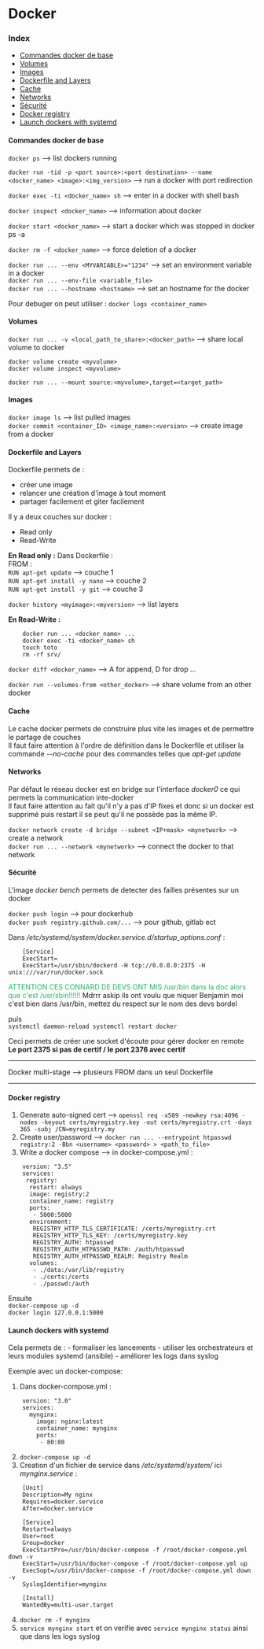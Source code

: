 # Docker    

### Index
- [Commandes docker de base](#commandes-docker-de-base)
- [Volumes](#volumes)
- [Images](#images)
- [Dockerfile and Layers](#dockerfile-and-layers)
- [Cache](#cache)
- [Networks](#networks)
- [Sécurité](#securite)
- [Docker registry](#docker-registry)
- [Launch dockers with systemd](#launch-dockers-with-systemd)

    
#### Commandes docker de base
`docker ps` --> list dockers running<br>
    
`docker run -tid -p <port source>:<port destination> --name <docker_name> <image>:<img_version>` --> run a docker with port redirection<br>
    
`docker exec -ti <docker_name> sh` --> enter in a docker with shell bash<br>
    
`docker inspect <docker_name>` --> information about docker<br>
    
`docker start <docker_name>` --> start a docker which was stopped in docker ps -a<br>
    
`docker rm -f <docker_name>` --> force deletion of a docker<br>
    
`docker run ... --env <MYVARIABLE>="1234"` --> set an environment variable in a docker<br>
`docker run ... --env-file <variable_file>`<br>
`docker run ... --hostname <hostname>` --> set an hostname for the docker<br>

Pour debuger on peut utiliser :
`docker logs <container_name>`<br>    
#### Volumes
`docker run ... -v <local_path_to_share>:<docker_path>` --> share local volume to docker<br>
    
    docker volume create <myvolume>
    docker volume inspect <myvolume>
    
    docker run ... --mount source:<myvolume>,target=<target_path>
    
#### Images
`docker image ls` --> list pulled images<br>
`docker commit <container_ID> <image_name>:<version>` --> create image from a docker<br>

#### Dockerfile and Layers
Dockerfile permets de : <br>
- créer une image<br>
- relancer une création d'image à tout moment<br>
- partager facilement et giter facilement<br>

Il y a deux couches sur docker :<br>
  - Read only<br>
  - Read-Write<br>
  
**En Read only :**
Dans Dockerfile :<br>
    FROM <image>:<version><br>
`RUN apt-get update` --> couche 1<br>
`RUN apt-get install -y nano` --> couche 2<br>
`RUN apt-get install -y git` --> couche 3<br>

`docker history <myimage>:<myversion>`   --> list layers<br>

**En Read-Write :**

```    
    docker run ... <docker_name> ...
    docker exec -ti <docker_name> sh
    touch toto
    rm -rf srv/
```

`docker diff <docker_name>` --> A for append, D for drop ...<br>

`docker run --volumes-from <other_docker>` --> share volume from an other docker<br>

#### Cache 
Le cache docker permets de construire plus vite les images et de permettre le partage de couches<br>
Il faut faire attention à l'ordre de définition dans le Dockerfile et utiliser la commande *--no-cache* pour des commandes telles que *apt-get update*<br>

#### Networks
Par défaut le réseau docker est en bridge sur l'interface *docker0* ce qui permets la communication inte-docker<br>
Il faut faire attention au fait qu'il n'y a pas d'IP fixes et donc si un docker est supprimé puis restart il se peut qu'il ne possède pas la même IP.<br>

`docker network create -d bridge --subnet <IP+mask> <mynetwork>` --> create a network<br>
`docker run ... --network <mynetwork>` --> connect the docker to that network<br>
    
#### Sécurité
L'image *docker bench* permets de detecter des failles présentes sur un docker<br>

`docker push login`  --> pour dockerhub<br>
`docker push registry.github.com/...` --> pour github, gitlab ect<br>
    
Dans */etc/systemd/system/docker.service.d/startup_options.conf* :

```
    [Service]
    ExecStart=
    ExecStart=/usr/sbin/dockerd -H tcp://0.0.0.0:2375 -H unix:///var/run/docker.sock
```
<span style="color: #26B260"> ATTENTION CES CONNARD DE DEVS ONT MIS /usr/bin dans la doc alors que c'est /usr/sbin!!!!!!</span>
Mdrrr askip ils ont voulu que niquer Benjamin moi c'est bien dans /usr/bin, mettez du respect sur le nom des devs bordel


puis<br>
`systemctl daemon-reload
systemctl restart docker`

Ceci permets de créer une socket d'écoute pour gérer docker en remote<br>
**Le port 2375 si pas de certif / le port 2376 avec certif**<br>

-----------------------------------------------------------------------

Docker multi-stage --> plusieurs FROM dans un seul Dockerfile<br>

-----------------------------------------------------------------------

#### Docker registry
1) Generate auto-signed cert --> `openssl req -x509 -newkey rsa:4096 -nodes -keyout certs/myregistry.key -out certs/myregistry.crt -days 365 -subj /CN=myregistry.my`<br>
2) Create user/password --> `docker run ... --entrypoint htpasswd registry:2 -Bbn <username> <password> > <path_to_file>`<br>
3) Write a docker compose --> in docker-compose.yml :

```
    version: "3.5"
    services: 
     registry:
      restart: always
      image: registry:2
      container_name: registry
      ports:
       - 5000:5000
      environment:
       REGISTRY_HTTP_TLS_CERTIFICATE: /certs/myregistry.crt
       REGISTRY_HTTP_TLS_KEY: /certs/myregistry.key
       REGISTRY_AUTH: htpasswd
       REGISTRY_AUTH_HTPASSWD_PATH: /auth/htpasswd
       REGISTRY_AUTH_HTPASSWD_REALM: Registry Realm
      volumes:
       - ./data:/var/lib/registry
       - ./certs:/certs
       - ./passwd:/auth
```

Ensuite<br>
`docker-compose up -d`<br>
`docker login 127.0.0.1:5000`<br>

#### Launch dockers with systemd
Cela permets de : 
    - formaliser les lancements
    - utiliser les orchestrateurs et leurs modules systemd (ansible)
    - améliorer les logs dans syslog

Exemple avec un docker-compose:
1) Dans docker-compose.yml :

```
    version: "3.0"
    services:
      mynginx:
        image: nginx:latest
        container_name: mynginx
        ports:
         - 80:80
```

2) `docker-compose up -d`<br>
3) Creation d'un fichier de service dans */etc/systemd/system/* ici *mynginx.service* :

```
    [Unit]
    Description=My nginx
    Requires=docker.service
    After=docker.service
    
    [Service]
    Restart=always
    User=root
    Group=docker
    ExecStartPre=/usr/bin/docker-compose -f /root/docker-compose.yml down -v
    ExecStart=/usr/bin/docker-compose -f /root/docker-compose.yml up
    ExecSopt=/usr/bin/docker-compose -f /root/docker-compose.yml down -v
    SyslogIdentifier=mynginx
    
    [Install]
    WantedBy=multi-user.target
```

4) `docker rm -f mynginx`<br>
5) `service mynginx start` et on verifie avec `service mynginx status` ainsi que dans les logs syslog <br>
